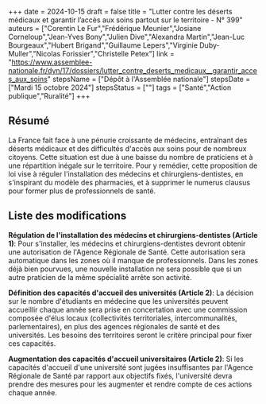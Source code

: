+++
date = 2024-10-15
draft = false
title = "Lutter contre les déserts médicaux et garantir l’accès aux soins partout sur le territoire - N° 399"
auteurs = ["Corentin Le Fur","Frédérique Meunier","Josiane Corneloup","Jean-Yves Bony","Julien Dive","Alexandra Martin","Jean-Luc Bourgeaux","Hubert Brigand","Guillaume Lepers","Virginie Duby-Muller","Nicolas Forissier","Christelle Petex"]
link = "https://www.assemblee-nationale.fr/dyn/17/dossiers/lutter_contre_deserts_medicaux__garantir_acces_aux_soins"
stepsName = ["Dépôt à l'Assemblée nationale"]
stepsDate = ["Mardi 15 octobre 2024"]
stepsStatus = [""]
tags = ["Santé","Action publique","Ruralité"]
+++

## Résumé

La France fait face à une pénurie croissante de médecins, entraînant des déserts médicaux et des difficultés d'accès aux soins pour de nombreux citoyens. Cette situation est due à une baisse du nombre de praticiens et à une répartition inégale sur le territoire. Pour y remédier, cette proposition de loi vise à réguler l'installation des médecins et chirurgiens-dentistes, en s'inspirant du modèle des pharmacies, et à supprimer le numerus clausus pour former plus de professionnels de santé.

## Liste des modifications

**Régulation de l'installation des médecins et chirurgiens-dentistes (Article 1)**: Pour s'installer, les médecins et chirurgiens-dentistes devront obtenir une autorisation de l'Agence Régionale de Santé. Cette autorisation sera automatique dans les zones où il manque de professionnels. Dans les zones déjà bien pourvues, une nouvelle installation ne sera possible que si un autre praticien de la même spécialité arrête son activité.

**Définition des capacités d'accueil des universités (Article 2)**: La décision sur le nombre d'étudiants en médecine que les universités peuvent accueillir chaque année sera prise en concertation avec une commission composée d'élus locaux (collectivités territoriales, intercommunalités, parlementaires), en plus des agences régionales de santé et des universités. Les besoins des territoires seront le critère principal pour fixer ces capacités.

**Augmentation des capacités d'accueil universitaires (Article 2)**: Si les capacités d'accueil d'une université sont jugées insuffisantes par l'Agence Régionale de Santé par rapport aux objectifs fixés, l'université devra prendre des mesures pour les augmenter et rendre compte de ces actions chaque année.
